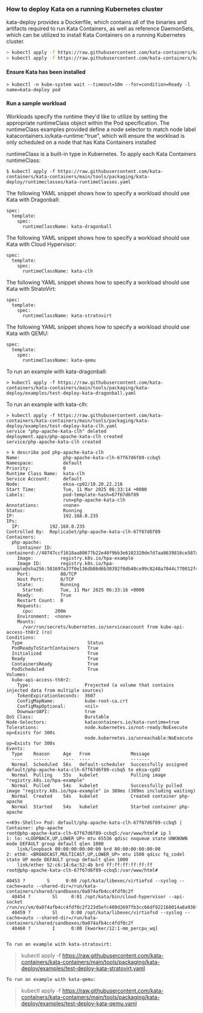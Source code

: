### How to deploy Kata on a running Kubernetes cluster

kata-deploy provides a Dockerfile, which contains all of the binaries and artifacts required to run Kata Containers, 
as well as reference DaemonSets, which can be utilized to install Kata Containers on a running Kubernetes cluster.

```bash
> kubectl apply -f https://raw.githubusercontent.com/kata-containers/kata-containers/main/tools/packaging/kata-deploy/kata-rbac/base/kata-rbac.yaml
> kubectl apply -f https://raw.githubusercontent.com/kata-containers/kata-containers/main/tools/packaging/kata-deploy/kata-deploy/base/kata-deploy.yaml
```

#### Ensure Kata has been installed
```
> kubectl -n kube-system wait --timeout=10m --for=condition=Ready -l name=kata-deploy pod
```


#### Run a sample workload

Workloads specify the runtime they'd like to utilize by setting the appropriate runtimeClass object within the Pod specification. The runtimeClass examples provided define a node selector to match node label katacontainers.io/kata-runtime:"true", which will ensure the workload is only scheduled on a node that has Kata Containers installed

runtimeClass is a built-in type in Kubernetes. To apply each Kata Containers runtimeClass:
```
$ kubectl apply -f https://raw.githubusercontent.com/kata-containers/kata-containers/main/tools/packaging/kata-deploy/runtimeclasses/kata-runtimeClasses.yaml
```
The following YAML snippet shows how to specify a workload should use Kata with Dragonball:
```
spec:
  template:
    spec:
      runtimeClassName: kata-dragonball
```
The following YAML snippet shows how to specify a workload should use Kata with Cloud Hypervisor:
```
spec:
  template:
    spec:
      runtimeClassName: kata-clh
```

The following YAML snippet shows how to specify a workload should use Kata with StratoVirt:
```
spec:
  template:
    spec:
      runtimeClassName: kata-stratovirt
```
The following YAML snippet shows how to specify a workload should use Kata with QEMU:

```
spec:
  template:
    spec:
      runtimeClassName: kata-qemu
```

To run an example with kata-dragonball:
```
> kubectl apply -f https://raw.githubusercontent.com/kata-containers/kata-containers/main/tools/packaging/kata-deploy/examples/test-deploy-kata-dragonball.yaml
```
To run an example with kata-clh:
```
> kubectl apply -f https://raw.githubusercontent.com/kata-containers/kata-containers/main/tools/packaging/kata-deploy/examples/test-deploy-kata-clh.yaml
service "php-apache-kata-clh" deleted
deployment.apps/php-apache-kata-clh created
service/php-apache-kata-clh created

```

```
> k describe pod php-apache-kata-clh
Name:                php-apache-kata-clh-67f67d6f89-ccbq5
Namespace:           default
Priority:            0
Runtime Class Name:  kata-clh
Service Account:     default
Node:                eksa-cp02/10.20.22.216
Start Time:          Tue, 11 Mar 2025 06:33:14 +0000
Labels:              pod-template-hash=67f67d6f89
                     run=php-apache-kata-clh
Annotations:         <none>
Status:              Running
IP:                  192.168.0.235
IPs:
  IP:           192.168.0.235
Controlled By:  ReplicaSet/php-apache-kata-clh-67f67d6f89
Containers:
  php-apache:
    Container ID:   containerd://40747ccf1618aa80677b22e48f9bb3e6102320de7d7aa8639816ce587aae3053
    Image:          registry.k8s.io/hpa-example
    Image ID:       registry.k8s.io/hpa-example@sha256:581697a37f0e136db86d6b30392f0db40ce99c8248a7044c770012f4e8491544
    Port:           80/TCP
    Host Port:      0/TCP
    State:          Running
      Started:      Tue, 11 Mar 2025 06:33:16 +0000
    Ready:          True
    Restart Count:  0
    Requests:
      cpu:        200m
    Environment:  <none>
    Mounts:
      /var/run/secrets/kubernetes.io/serviceaccount from kube-api-access-th8r2 (ro)
Conditions:
  Type                        Status
  PodReadyToStartContainers   True 
  Initialized                 True 
  Ready                       True 
  ContainersReady             True 
  PodScheduled                True 
Volumes:
  kube-api-access-th8r2:
    Type:                    Projected (a volume that contains injected data from multiple sources)
    TokenExpirationSeconds:  3607
    ConfigMapName:           kube-root-ca.crt
    ConfigMapOptional:       <nil>
    DownwardAPI:             true
QoS Class:                   Burstable
Node-Selectors:              katacontainers.io/kata-runtime=true
Tolerations:                 node.kubernetes.io/not-ready:NoExecute op=Exists for 300s
                             node.kubernetes.io/unreachable:NoExecute op=Exists for 300s
Events:
  Type    Reason     Age   From               Message
  ----    ------     ----  ----               -------
  Normal  Scheduled  56s   default-scheduler  Successfully assigned default/php-apache-kata-clh-67f67d6f89-ccbq5 to eksa-cp02
  Normal  Pulling    55s   kubelet            Pulling image "registry.k8s.io/hpa-example"
  Normal  Pulled     54s   kubelet            Successfully pulled image "registry.k8s.io/hpa-example" in 389ms (389ms including waiting)
  Normal  Created    54s   kubelet            Created container php-apache
  Normal  Started    54s   kubelet            Started container php-apache

```

```
<<K9s-Shell>> Pod: default/php-apache-kata-clh-67f67d6f89-ccbq5 | Container: php-apache 
root@php-apache-kata-clh-67f67d6f89-ccbq5:/var/www/html# ip l
1: lo: <LOOPBACK,UP,LOWER_UP> mtu 65536 qdisc noqueue state UNKNOWN mode DEFAULT group default qlen 1000
    link/loopback 00:00:00:00:00:00 brd 00:00:00:00:00:00
2: eth0: <BROADCAST,MULTICAST,UP,LOWER_UP> mtu 1500 qdisc fq_codel state UP mode DEFAULT group default qlen 1000
    link/ether 52:c6:14:6a:52:4b brd ff:ff:ff:ff:ff:ff
root@php-apache-kata-clh-67f67d6f89-ccbq5:/var/www/html# 

```

```
40453 ?        S      0:00 /opt/kata/libexec/virtiofsd --syslog --cache=auto --shared-dir=/run/kata-containers/shared/sandboxes/0a074afb4cc4fdf0c2f
  40454 ?        Sl     0:01 /opt/kata/bin/cloud-hypervisor --api-socket /run/vc/vm/0a074afb4cc4fdf0c2f223d5efc409d2697fb3cc66df922168014a8a936f76c3/
  40459 ?        Sl     0:00 /opt/kata/libexec/virtiofsd --syslog --cache=auto --shared-dir=/run/kata-containers/shared/sandboxes/0a074afb4cc4fdf0c2f
  40460 ?        I      0:00 [kworker/12:1-mm_percpu_wq]
  
```


```
To run an example with kata-stratovirt:
```
> kubectl apply -f https://raw.githubusercontent.com/kata-containers/kata-containers/main/tools/packaging/kata-deploy/examples/test-deploy-kata-stratovirt.yaml
```
To run an example with kata-qemu:
```
> kubectl apply -f https://raw.githubusercontent.com/kata-containers/kata-containers/main/tools/packaging/kata-deploy/examples/test-deploy-kata-qemu.yaml
```

```
